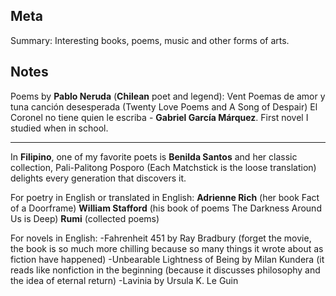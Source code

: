 ## Meta
Summary: Interesting books, poems, music and other forms of arts.


## Notes
Poems by **Pablo Neruda** (**Chilean** poet and legend): Vent Poemas de amor y tuna canción desesperada (Twenty Love Poems and A Song of Despair)
El Coronel no tiene  quien le escriba - **Gabriel García Márquez**. First novel I studied when in school.

---

In **Filipino**, one of my favorite poets is **Benilda Santos** and her classic collection, Pali-Palitong Posporo (Each Matchstick is the loose translation) delights every generation that discovers it.

For poetry in English or translated in English:
**Adrienne Rich** (her book Fact of a Doorframe)
**William Stafford** (his book of poems The Darkness Around Us is Deep)
**Rumi** (collected poems)

For novels in English:
-Fahrenheit 451 by Ray Bradbury (forget the movie, the book is so much more chilling because so many things it wrote about as fiction have happened)
-Unbearable Lightness of Being by Milan Kundera (it reads like nonfiction in the beginning (because it discusses philosophy and the idea of eternal return)
-Lavinia by Ursula K. Le Guin
